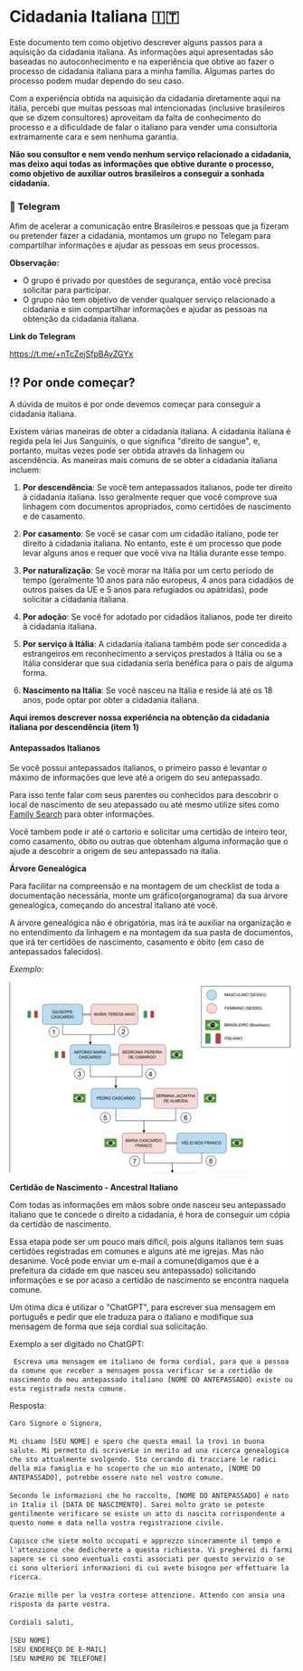 # Cidadania Italiana :it:
Este documento tem como objetivo descrever alguns passos para a aquisição da cidadania italiana. As informações aqui apresentadas são baseadas no autoconhecimento e na experiência que obtive ao fazer o processo de cidadania italiana para a minha família. Algumas partes do processo podem mudar dependo do seu caso. 

Com a experiência obtida na aquisição da cidadania diretamente aqui na itália, percebi que muitas pessoas mal intencionadas (inclusive brasileiros que se dizem consultores) aproveitam da falta de conhecimento do processo e a dificuldade de falar o italiano para vender uma consultoria extramamente cara e sem nenhuma garantia.

__Não sou consultor e nem vendo nenhum serviço relacionado a cidadania, mas deixo aqui todas as informações que obtive durante o processo, como objetivo de auxiliar outros brasileiros a conseguir a sonhada cidadania.__

### :speech_balloon: Telegram

Afim de acelerar a comunicação entre Brasileiros e pessoas que ja fizeram ou pretender fazer a cidadania, montamos um grupo no Telegam para compartilhar informações e ajudar as pessoas em seus processos. 

__Observação:__
- O grupo é privado por questões de segurança, então você precisa solicitar para participar.
- O grupo não tem objetivo de vender qualquer serviço relacionado a cidadania e sim compartilhar informações e ajudar as pessoas na obtenção da cidadania italiana.

__Link do Telegram__

https://t.me/+nTcZejSfpBAyZGYx


## :interrobang: Por onde começar?

A dúvida de muitos é por onde devemos começar para conseguir a cidadania italiana.

Existem várias maneiras de obter a cidadania italiana. A cidadania italiana é regida pela lei Jus Sanguinis, o que significa "direito de sangue", e, portanto, muitas vezes pode ser obtida através da linhagem ou ascendência. As maneiras mais comuns de se obter a cidadania italiana incluem:

1. **Por descendência**: Se você tem antepassados italianos, pode ter direito à cidadania italiana. Isso geralmente requer que você comprove sua linhagem com documentos apropriados, como certidões de nascimento e de casamento.

2. **Por casamento**: Se você se casar com um cidadão italiano, pode ter direito à cidadania italiana. No entanto, este é um processo que pode levar alguns anos e requer que você viva na Itália durante esse tempo.

3. **Por naturalização**: Se você morar na Itália por um certo período de tempo (geralmente 10 anos para não europeus, 4 anos para cidadãos de outros países da UE e 5 anos para refugiados ou apátridas), pode solicitar a cidadania italiana.

4. **Por adoção**: Se você for adotado por cidadãos italianos, pode ter direito à cidadania italiana.

5. **Por serviço à Itália**: A cidadania italiana também pode ser concedida a estrangeiros em reconhecimento a serviços prestados à Itália ou se a Itália considerar que sua cidadania seria benéfica para o país de alguma forma.

6. **Nascimento na Itália**: Se você nasceu na Itália e reside lá até os 18 anos, pode optar por obter a cidadania italiana.


__Aqui iremos descrever nossa experiência na obtenção da cidadania italiana por descendência (item 1)__


#### Antepassados Italianos

Se você possui antepassados italianos, o primeiro passo é levantar o máximo de informações que leve até a origem do seu antepassado.

Para isso tente falar com seus parentes ou conhecidos para descobrir o local de nascimento de seu atepassado ou até mesmo utilize sites como [Family Search](https://www.familysearch.org/pt-br) para obter informações.

Você tambem pode ir até o cartorio e solicitar uma certidão de inteiro teor, como casamento, óbito ou outras que obtenham alguma informação que o ajude a descobrir a origem de seu antepassado na italia.

__Árvore Genealógica__

Para facilitar na compreensão e na montagem de um checklist de toda a documentação necessária, monte um gráfico(organograma) da sua árvore genealógica, começando do ancestral italiano até você.

A árvore genealógica não é obrigatória, mas irá te auxiliar na organização e no entendimento da linhagem e na montagem da sua pasta de documentos, que irá ter certidões de nascimento, casamento e óbito (em caso de antepassados falecidos).

*Exemplo:*

![Texto alternativo](./imagens/arvore_genealogica.png)


__Certidão de Nascimento - Ancestral Italiano__

Com todas as informações em mãos sobre onde nasceu seu antepassado italiano que te concede o direito a cidadania, é hora de conseguir um cópia da certidão de nascimento. 

Essa etapa pode ser um pouco mais dificil, pois alguns italianos tem suas certidões registradas em comunes e alguns até me igrejas. Mas não desanime. Você pode enviar um e-mail a comune(digamos que é a prefeitura da cidade em que nasceu seu antepassado) solicitando informações e se por acaso a certidão de nascimento se encontra naquela comune.

Um ótima dica é utilizar o "ChatGPT", para escrever sua mensagem em português e pedir que ele traduza para o italiano e modifique sua mensagem de forma que seja cordial sua solicitação.

Exemplo a ser digitado no ChatGPT:

```
 Escreva uma mensagem em italiano de forma cordial, para que a pessoa da comune que receber a mensagem possa verificar se a certidão de nascimento do meu antepassado italiano [NOME DO ANTEPASSADO] existe ou esta registrada nesta comune.
```

Resposta:

```
Caro Signore o Signora,

Mi chiamo [SEU NOME] e spero che questa email la trovi in buona salute. Mi permetto di scriverLe in merito ad una ricerca genealogica che sto attualmente svolgendo. Sto cercando di tracciare le radici della mia famiglia e ho scoperto che un mio antenato, [NOME DO ANTEPASSADO], potrebbe essere nato nel vostro comune.

Secondo le informazioni che ho raccolto, [NOME DO ANTEPASSADO] è nato in Italia il [DATA DE NASCIMENTO]. Sarei molto grato se poteste gentilmente verificare se esiste un atto di nascita corrispondente a questo nome e data nella vostra registrazione civile.

Capisco che siete molto occupati e apprezzo sinceramente il tempo e l'attenzione che dedicherete a questa richiesta. Vi pregherei di farmi sapere se ci sono eventuali costi associati per questo servizio o se ci sono ulteriori informazioni di cui avete bisogno per effettuare la ricerca.

Grazie mille per la vostra cortese attenzione. Attendo con ansia una risposta da parte vostra.

Cordiali saluti,

[SEU NOME]
[SEU ENDEREÇO DE E-MAIL]
[SEU NUMERO DE TELEFONE]

```